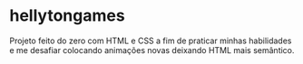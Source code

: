 # hellytongames
Projeto feito do zero com HTML e CSS a fim de praticar minhas habilidades e me desafiar colocando animações novas deixando HTML mais semântico.
